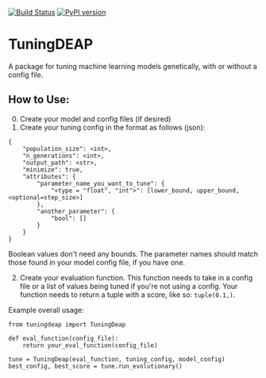 [![Build Status](https://travis-ci.com/orionw/tuningDEAP.svg?branch=master)](https://travis-ci.com/orionw/tuningDEAP)
[![PyPI version](https://badge.fury.io/py/tuningdeap.svg)](https://badge.fury.io/py/tuningdeap)

# TuningDEAP
A package for tuning machine learning models genetically, with or without a config file. 

## How to Use:
0. Create your model and config files (if desired)
1. Create your tuning config in the format as follows (json):
```
{
    "population_size": <int>,
    "n_generations": <int>,
    "output_path": <str>,
    "minimize": true,
    "attributes": {
        "parameter_name_you_want_to_tune": {
            "<type = "float", "int">": [lower_bound, upper_bound, <optional=step_size>]
        },
        "another_parameter": {
            "bool": [] 
        }
    }
}
```
Boolean values don't need any bounds.  The parameter names should match those found in your model config file, if you have one.

2. Create your evaluation function.  This function needs to take in a config file or a list of values being tuned if you're not using a config.  Your function needs to return a tuple with a score, like so: `tuple(0.1,)`.

Example overall usage:
```
from tuningdeap import TuningDeap

def eval_function(config_file):
    return your_eval_function(config_file)

tune = TuningDeap(eval_function, tuning_config, model_config)
best_config, best_score = tune.run_evolutionary()
```

